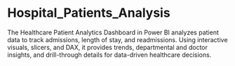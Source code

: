 # Hospital_Patients_Analysis
The Healthcare Patient Analytics Dashboard in Power BI analyzes patient data to track admissions, length of stay, and readmissions. Using interactive visuals, slicers, and DAX, it provides trends, departmental and doctor insights, and drill-through details for data-driven healthcare decisions.
